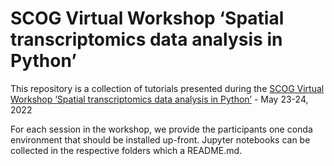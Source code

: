 # SCOG Virtual Workshop ‘Spatial transcriptomics data analysis in Python’

This repository is a collection of tutorials presented during the [SCOG Virtual Workshop ‘Spatial transcriptomics data analysis in Python’](https://www.singlecell.de/index.php/events/scog-virtual-workshop-spatial-transcriptomics-data-analysis-in-python/) - May 23-24, 2022

For each session in the workshop, we provide the participants one conda environment that should be installed up-front. Jupyter notebooks can be collected in the respective folders which a README.md. 
